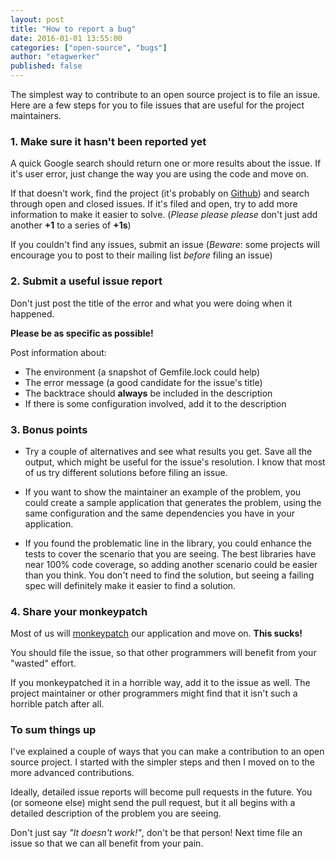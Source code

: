 ```yaml
---
layout: post
title: "How to report a bug"
date: 2016-01-01 13:55:00
categories: ["open-source", "bugs"]
author: "etagwerker"
published: false
---
```


The simplest way to contribute to an open source project is to file an issue. Here are a few steps for you to file issues that are useful for the project maintainers.

### 1. Make sure it hasn't been reported yet

A quick Google search should return one or more results about the issue. If it's user error, just change the way you are using the code and move on.

If that doesn't work, find the project (it's probably on [Github](https://github.com)) and search through open and closed issues. If it's filed and open, try to add more information to make it easier to solve. (_Please please please_ don't just add another **+1** to a series of **+1s**)

If you couldn't find any issues, submit an issue (_Beware_: some projects will encourage you to post to their mailing list _before_ filing an issue)

### 2. Submit a useful issue report

Don't just post the title of the error and what you were doing when it happened.

**Please be as specific as possible!**

Post information about:

* The environment (a snapshot of Gemfile.lock could help)
* The error message (a good candidate for the issue's title)
* The backtrace should **always** be included in the description
* If there is some configuration involved, add it to the description

### 3. Bonus points

* Try a couple of alternatives and see what results you get. Save all the output, which might be useful for the issue's resolution. I know that most of us try different solutions before filing an issue.

* If you want to show the maintainer an example of the problem, you could create a sample application that generates the problem, using the same configuration and the same dependencies you have in your application.

* If you found the problematic line in the library, you could enhance the tests to cover the scenario that you are seeing. The best libraries have near 100% code coverage, so adding another scenario could be easier than you think. You don't need to find the solution, but seeing a failing spec will definitely make it easier to find a solution.

### 4. Share your monkeypatch

Most of us will [monkeypatch](http://devblog.avdi.org/2008/02/23/why-monkeypatching-is-destroying-ruby) our application and move on. **This sucks!**

You should file the issue, so that other programmers will benefit from your "wasted" effort.

If you monkeypatched it in a horrible way, add it to the issue as well. The project maintainer or other programmers might find that it isn't such a horrible patch after all.

### To sum things up

I've explained a couple of ways that you can make a contribution to an open source project. I started with the simpler steps and then I moved on to the more advanced contributions.

Ideally, detailed issue reports will become pull requests in the future. You (or someone else) might send the pull request, but it all begins with a detailed description of the problem you are seeing.

Don't just say _"It doesn't work!"_, don't be that person! Next time file an issue so that we can all benefit from your pain.
